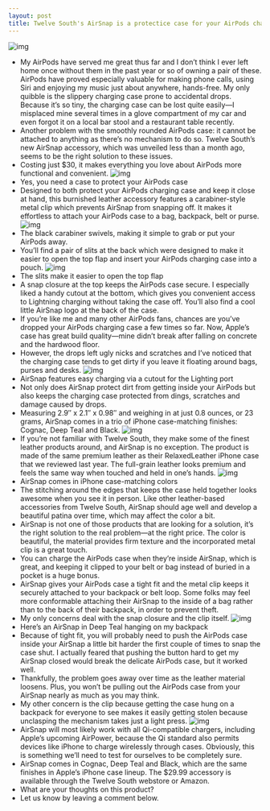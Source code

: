 ```yaml
---
layout: post
title: Twelve South's AirSnap is a protectice case for your AirPods charging case
---
```

![img](http://media.idownloadblog.com/wp-content/uploads/2018/08/Twelve-South-AirSnap-004.jpg)
* My AirPods have served me great thus far and I don’t think I ever left home once without them in the past year or so of owning a pair of these. AirPods have proved especially valuable for making phone calls, using Siri and enjoying my music just about anywhere, hands-free. My only quibble is the slippery charging case prone to accidental drops. Because it’s so tiny, the charging case can be lost quite easily—I misplaced mine several times in a glove compartment of my car and even forgot it on a local bar stool and a restaurant table recently.
* Another problem with the smoothly rounded AirPods case: it cannot be attached to anything as there’s no mechanism to do so. Twelve South’s new AirSnap accessory, which was unveiled less than a month ago, seems to be the right solution to these issues.
* Costing just $30, it makes everything you love about AirPods more functional and convenient.
![img](http://media.idownloadblog.com/wp-content/uploads/2018/08/Twelve-South-AirSnap-001.jpg)
* Yes, you need a case to protect your AirPods case
* Designed to both protect your AirPods charging case and keep it close at hand, this burnished leather accessory features a carabiner-style metal clip which prevents AirSnap from snapping off. It makes it effortless to attach your AirPods case to a bag, backpack, belt or purse.
![img](http://media.idownloadblog.com/wp-content/uploads/2018/08/Twelve-South-AirSnap-007.jpg)
* The black carabiner swivels, making it simple to grab or put your AirPods away.
* You’ll find a pair of slits at the back which were designed to make it easier to open the top flap and insert your AirPods charging case into a pouch.
![img](http://media.idownloadblog.com/wp-content/uploads/2018/08/Twelve-South-AirSnap-006.jpg)
* The slits make it easier to open the top flap
* A snap closure at the top keeps the AirPods case secure. I especially liked a handy cutout at the bottom, which gives you convenient access to Lightning charging without taking the case off. You’ll also find a cool little AirSnap logo at the back of the case.
* If you’re like me and many other AirPods fans, chances are you’ve dropped your AirPods charging case a few times so far. Now, Apple’s case has great build quality—mine didn’t break after falling on concrete and the hardwood floor.
* However, the drops left ugly nicks and scratches and I’ve noticed that the charging case tends to get dirty if you leave it floating around bags, purses and desks.
![img](http://media.idownloadblog.com/wp-content/uploads/2018/07/Twelve-South-AirSnap-002.jpg)
* AirSnap features easy charging via a cutout for the Lighting port
* Not only does AirSnap protect dirt from getting inside your AirPods but also keeps the charging case protected from dings, scratches and damage caused by drops.
* Measuring 2.9″ x 2.1″ x 0.98″ and weighing in at just 0.8 ounces, or 23 grams, AirSnap comes in a trio of iPhone case-matching finishes: Cognac, Deep Teal and Black.
![img](http://media.idownloadblog.com/wp-content/uploads/2018/08/Twelve-South-AirSnap-002.jpg)
* If you’re not familiar with Twelve South, they make some of the finest leather products around, and AirSnap is no exception. The product is made of the same premium leather as their RelaxedLeather iPhone case that we reviewed last year. The full-grain leather looks premium and feels the same way when touched and held in one’s hands.
![img](http://media.idownloadblog.com/wp-content/uploads/2018/08/Twelve-South-AirSnap-005.jpg)
* AirSnap comes in iPhone case-matching colors
* The stitching around the edges that keeps the case held together looks awesome when you see it in person. Like other leather-based accessories from Twelve South, AirSnap should age well and develop a beautiful patina over time, which may affect the color a bit.
* AirSnap is not one of those products that are looking for a solution, it’s the right solution to the real problem—at the right price. The color is beautiful, the material provides firm texture and the incorporated metal clip is a great touch.
* You can charge the AirPods case when they’re inside AirSnap, which is great, and keeping it clipped to your belt or bag instead of buried in a pocket is a huge bonus.
* AirSnap gives your AirPods case a tight fit and the metal clip keeps it securely attached to your backpack or belt loop. Some folks may feel more conformable attaching their AirSnap to the inside of a bag rather than to the back of their backpack, in order to prevent theft.
* My only concerns deal with the snap closure and the clip itself.
![img](http://media.idownloadblog.com/wp-content/uploads/2018/08/Twelve-South-AirSnap-008.jpg)
* Here’s an AirSnap in Deep Teal hanging on my backpack
* Because of tight fit, you will probably need to push the AirPods case inside your AirSnap a little bit harder the first couple of times to snap the case shut. I actually feared that pushing the button hard to get my AirSnap closed would break the delicate AirPods case, but it worked well.
* Thankfully, the problem goes away over time as the leather material loosens. Plus, you won’t be pulling out the AirPods case from your AirSnap nearly as much as you may think.
* My other concern is the clip because getting the case hung on a backpack for everyone to see makes it easily getting stolen because unclasping the mechanism takes just a light press.
![img](http://media.idownloadblog.com/wp-content/uploads/2018/08/Twelve-South-AirSnap-009.jpg)
* AirSnap will most likely work with all Qi-compatible chargers, including Apple’s upcoming AirPower, because the Qi standard also permits devices like iPhone to charge wirelessly through cases. Obviously, this is something we’ll need to test for ourselves to be completely sure.
* AirSnap comes in Cognac, Deep Teal and Black, which are the same finishes in Apple’s iPhone case lineup. The $29.99 accessory is available through the Twelve South webstore or Amazon.
* What are your thoughts on this product?
* Let us know by leaving a comment below.

